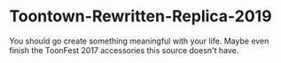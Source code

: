 # Toontown-Rewritten-Replica-2019
You should go create something meaningful with your life. Maybe even finish the ToonFest 2017 accessories this source doesn't have.
